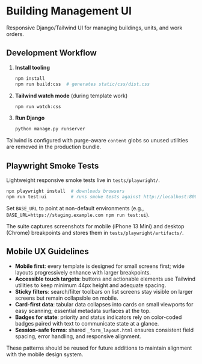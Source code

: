 # Building Management UI

Responsive Django/Tailwind UI for managing buildings, units, and work orders.

## Development Workflow

1. **Install tooling**
   ```bash
   npm install
   npm run build:css  # generates static/css/dist.css
   ```
2. **Tailwind watch mode** (during template work)
   ```bash
   npm run watch:css
   ```
3. **Run Django**
   ```bash
   python manage.py runserver
   ```

Tailwind is configured with purge-aware `content` globs so unused utilities are removed in the production bundle.

## Playwright Smoke Tests

Lightweight responsive smoke tests live in `tests/playwright/`.

```bash
npx playwright install  # downloads browsers
npm run test:ui         # runs smoke tests against http://localhost:8000
```

Set `BASE_URL` to point at non-default environments (e.g., `BASE_URL=https://staging.example.com npm run test:ui`).

The suite captures screenshots for mobile (iPhone 13 Mini) and desktop (Chrome) breakpoints and stores them in `tests/playwright/artifacts/`.

## Mobile UX Guidelines

- **Mobile first**: every template is designed for small screens first; wide layouts progressively enhance with larger breakpoints.
- **Accessible touch targets**: buttons and actionable elements use Tailwind utilities to keep minimum 44px height and adequate spacing.
- **Sticky filters**: search/filter toolbars on list screens stay visible on larger screens but remain collapsible on mobile.
- **Card-first data**: tabular data collapses into cards on small viewports for easy scanning; essential metadata surfaces at the top.
- **Badges for state**: priority and status indicators rely on color-coded badges paired with text to communicate state at a glance.
- **Session-safe forms**: shared `_form_layout.html` ensures consistent field spacing, error handling, and responsive alignment.

These patterns should be reused for future additions to maintain alignment with the mobile design system.
